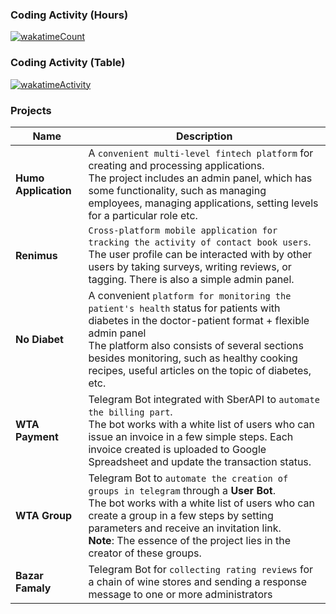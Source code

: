 ### Coding Activity (Hours)

[![wakatimeCount](https://wakatime.com/badge/user/ec493241-c2a0-40a9-8ff1-637bdb54b2f1.svg)](https://wakatime.com/@ec493241-c2a0-40a9-8ff1-637bdb54b2f1)

### Coding Activity (Table)

[![wakatimeActivity](https://wakatime.com/share/@waffle_frame/c214eb7e-24e8-4503-9b32-be1e34ca645d.svg)](https://wakatime.com/@ec493241-c2a0-40a9-8ff1-637bdb54b2f1)

### Projects

| Name         | Description                                                                                                                                                                                                                                                                                              |
| ------------ | -------------------------------------------------------------------------------------------------------------------------------------------------------------------------------------------------------------------------------------------------------------------------------------------------------- |
| **Humo Application**     | A `convenient multi-level fintech platform` for creating and processing applications. </br> The project includes an admin panel, which has some functionality, such as managing employees, managing applications, setting levels for a particular role etc.                                                                                                                                                                                                                                  |
| **Renimus**      | `Сross-platform mobile application for tracking the activity of contact book users`.</br>The user profile can be interacted with by other users by taking surveys, writing reviews, or tagging. There is also a simple admin panel.                                                                                                                                                                                   |
| **No Diabet**    | A convenient `platform for monitoring the patient's health` status for patients with diabetes in the doctor-patient format + flexible admin panel </br> The platform also consists of several sections besides monitoring, such as healthy cooking recipes, useful articles on the topic of diabetes, etc. |
| **WTA Payment**  | Telegram Bot integrated with SberAPI to `automate the billing part`.</br>The bot works with a white list of users who can issue an invoice in a few simple steps. Each invoice created is uploaded to Google Spreadsheet and update the transaction status.                                                                                                                                                                                                   |
| **WTA Group**    | Telegram Bot to `automate the creation of groups in telegram` through a **User Bot**.</br>The bot works with a white list of users who can create a group in a few steps by setting parameters and receive an invitation link.</br>**Note**: The essence of the project lies in the creator of these groups.                                                                                                                                                                                              |
| **Bazar Famaly** | Telegram Bot for `collecting rating reviews` for a chain of wine stores and sending a response message to one or more administrators                                                                                                                                                                        |

